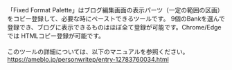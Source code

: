 「Fixed Format Palette」はブログ編集画面の表示パーツ（一定の範囲の区画）をコピー登録して、必要な時にペーストできるツールです。 9個のBankを選んで登録でき、ブログに表示できるものはほぼ全て登録が可能です。Chrome/Edgeでは HTMLコピー登録が可能です。<br>
<br>
このツールの詳細については、以下のマニュアルを参照ください。<br>
https://ameblo.jp/personwritep/entry-12783760034.html
